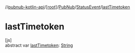 //[pubnub-kotlin-api](../../../../index.md)/[[root]](../../index.md)/[PubNub](../index.md)/[StatusEvent](index.md)/[lastTimetoken](last-timetoken.md)

# lastTimetoken

[js]\
abstract var [lastTimetoken](last-timetoken.md): [String](https://kotlinlang.org/api/core/kotlin-stdlib/kotlin/-string/index.html)
